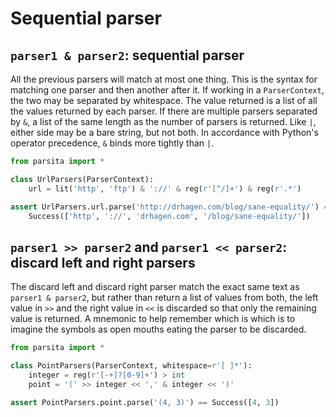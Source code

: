 # Sequential parser

## `parser1 & parser2`: sequential parser

All the previous parsers will match at most one thing. This is the syntax for matching one parser and then another after it. If working in a `ParserContext`, the two may be separated by whitespace. The value returned is a list of all the values returned by each parser. If there are multiple parsers separated by `&`, a list of the same length as the number of parsers is returned. Like `|`, either side may be a bare string, but not both. In accordance with Python's operator precedence, `&` binds more tightly than `|`.

```python
from parsita import *

class UrlParsers(ParserContext):
    url = lit('http', 'ftp') & '://' & reg(r'[^/]+') & reg(r'.*')

assert UrlParsers.url.parse('http://drhagen.com/blog/sane-equality/') == \
    Success(['http', '://', 'drhagen.com', '/blog/sane-equality/'])
```

## `parser1 >> parser2` and `parser1 << parser2`: discard left and right parsers

The discard left and discard right parser match the exact same text as `parser1 & parser2`, but rather than return a list of values from both, the left value in `>>` and the right value in `<<` is discarded so that only the remaining value is returned. A mnemonic to help remember which is which is to imagine the symbols as open mouths eating the parser to be discarded.

```python
from parsita import *

class PointParsers(ParserContext, whitespace=r'[ ]*'):
    integer = reg(r'[-+]?[0-9]+') > int
    point = '(' >> integer << ',' & integer << ')'

assert PointParsers.point.parse('(4, 3)') == Success([4, 3])
```
